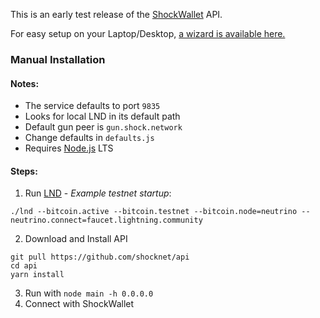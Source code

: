 This is an early test release of the [ShockWallet](shockwallet.app) API.

For easy setup on your Laptop/Desktop, [a wizard is available here.](https://github.com/shocknet/wizard)


### Manual Installation
#### Notes:
* The service defaults to port `9835` 
* Looks for local LND in its default path 
* Default gun peer is `gun.shock.network`
* Change defaults in `defaults.js`
* Requires [Node.js](https://nodejs.org) LTS

#### Steps:
1) Run [LND](https://github.com/lightningnetwork/lnd/releases) - *Example testnet startup*:

 ```./lnd --bitcoin.active --bitcoin.testnet --bitcoin.node=neutrino --neutrino.connect=faucet.lightning.community```


2) Download and Install API

```
git pull https://github.com/shocknet/api
cd api
yarn install
```

3) Run with `node main -h 0.0.0.0` 
4) Connect with ShockWallet
